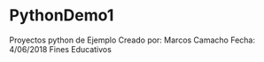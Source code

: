 # PythonDemo1
Proyectos python de Ejemplo
Creado por: Marcos Camacho
Fecha: 4/06/2018
Fines Educativos
